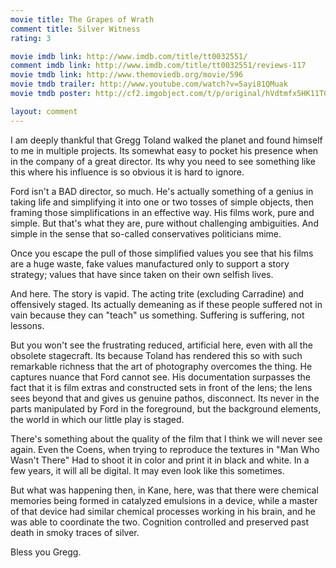```yaml
---
movie title: The Grapes of Wrath
comment title: Silver Witness
rating: 3

movie imdb link: http://www.imdb.com/title/tt0032551/
comment imdb link: http://www.imdb.com/title/tt0032551/reviews-117
movie tmdb link: http://www.themoviedb.org/movie/596
movie tmdb trailer: http://www.youtube.com/watch?v=5ayi81QMuak
movie tmdb poster: http://cf2.imgobject.com/t/p/original/hVdtmfx5HK11TCtZrno08iXZd96.jpg

layout: comment
---
```


I am deeply thankful that Gregg Toland walked the planet and found himself to me in multiple projects. Its somewhat easy to pocket his presence when in the company of a great director. Its why you need to see something like this where his influence is so obvious it is hard to ignore.

Ford isn't a BAD director, so much. He's actually something of a genius in taking life and simplifying it into one or two tosses of simple objects, then framing those simplifications in an effective way. His films work, pure and simple. But that's what they are, pure without challenging ambiguities. And simple in the sense that so-called conservatives politicians mime.

Once you escape the pull of those simplified values you see that his films are a huge waste, fake values manufactured only to support a story strategy; values that have since taken on their own selfish lives.

And here. The story is vapid. The acting trite (excluding Carradine) and offensively staged. Its actually demeaning as if these people suffered not in vain because they can "teach" us something. Suffering is suffering, not lessons. 

But you won't see the frustrating reduced, artificial here, even with all the obsolete stagecraft. Its because Toland has rendered this so with such remarkable richness that the art of photography overcomes the thing. He captures nuance that Ford cannot see. His documentation surpasses the fact that it is film extras and constructed sets in front of the lens; the lens sees beyond that and gives us genuine pathos, disconnect. Its never in the parts manipulated by Ford in the foreground, but the background elements, the world in which our little play is staged.

There's something about the quality of the film that I think we will never see again. Even the Coens, when trying to reproduce the textures in "Man Who Wasn't There" Had to shoot it in color and print it in black and white. In a few years, it will all be digital. It may even look like this sometimes. 

But what was happening then, in Kane, here, was that there were chemical memories being formed in catalyzed emulsions in a device, while a master of that device had similar chemical processes working in his brain, and he was able to coordinate the two. Cognition controlled and preserved past death in smoky traces of silver.

Bless you Gregg.